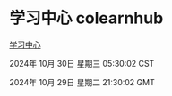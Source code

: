 # 学习中心 colearnhub
[学习中心](http://219.139.197.74:56308/colearnhub/)

2024年 10月 30日 星期三 05:30:02 CST

2024年 10月 29日 星期二 21:30:02 GMT
